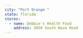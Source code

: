 ```yaml
---
city: "Port Orange "
state: florida
stores:
  - name: Debbie's Health Food
    address: 3850 South Nova Road
---
```

